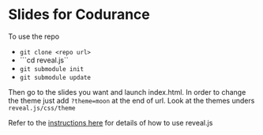 Slides for Codurance
======

To use the repo

* ```git clone <repo url>```
* ```cd reveal.js``
* ```git submodule init```
* ```git submodule update```

Then go to the slides you want and launch index.html. 
In order to change the theme just add ```?theme=moon``` at the end of url. Look at the themes unders ```reveal.js/css/theme```

Refer to the [instructions here](http://ab.hakim.se/reveal-js) for details of how to use reveal.js 
